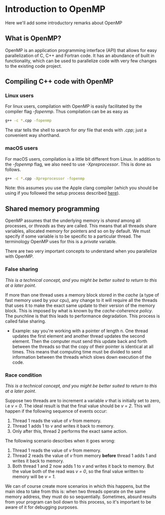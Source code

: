 # Introduction to OpenMP

Here we'll add some introductory remarks about OpenMP

## What is OpenMP?

OpenMP is an application programming interface (API) that
allows for easy parallelization of C, C++ and Fortran code.
It has an abundance of built in functionality,
which can be used to parallelize code with very few changes
to the existing code project.

## Compiling C++ code with OpenMP

### Linux users

For linux users, compilation with OpenMP is easily facilitated
by the compiler flag *-fopenmp*. Thus compilation can be as easy as

```sh
g++ -c *.cpp -fopenmp
```

The star tells the shell to search for *any* file that ends with *.cpp*; just a convenient way shorthand.


### macOS users

For macOS users, compilation is a little bit different from Linux. In addition to the *-fopenmp* flag, we also need to use *-Xpreprocessor*. This is done as follows.

```sh
g++ -c *.cpp -Xpreprocessor -fopenmp
```

Note: this assumes you use the Apple clang compiler (which you should be using if you followed the setup process described [here](../getting_ready/mac_users.md)).


## Shared memory programming

OpenMP assumes that the underlying memory is *shared*
among all processes, or *threads* as they are called.
This means that all threads share variables, allocated memory for pointers and so on by default. We must specify
if some variable is to be specific to a particular thread.
The terminology OpenMP uses for this is a *private* variable.

There are two very important concepts to understand
when you parallelize with OpenMP.

### False sharing
*This is a technical concept, and you might be better suited to return to this at a later point*.

If more than one thread uses a memory block stored in the *cache* (a type of fast memory used by your cpu), any change to it will require all the threads that uses it to make the exact same update to their version of the memory block. This is imposed by what is known by the *cache-coherence policy*. The punchline is that this leads to performance degradation. This process is called false sharing.
  - Example: say you're working with a pointer of length n. One thread updates the first element and another thread updates the second element. Then the computer must send this update back and forth between the threads so that the copy of their pointer is identical at all times. This means that computing time must be divided to send information between the threads which slows down execution of the code.

### Race condition
*This is a technical concept, and you might be better suited to return to this at a later point*.

Suppose two threads are to increment a variable *v* that is initially set to zero, i.e *v = 0*. The ideal result is that the final value should be *v = 2*. This will happen if the following sequence of events occur:

1. Thread 1 reads the value of *v* from memory.
2. Thread 1 adds 1 to *v* and writes it back to memory.
3. Only after this, thread 2 performs the exact same action.

The following scenario describes when it goes wrong:

1. Thread 1 reads the value of *v* from memory.
2. Thread 2 reads the value of *v* from memory **before** thread 1 adds 1 and writes it back to memory.
3. Both thread 1 and 2 now adds 1 to *v* and writes it back to memory. But the value both of the read was *v = 0*, so the final value written to memory will be *v = 1*.


We can of course create more scenarios in which this happens, but the main idea to take from this is:
when two threads operate on the same memory address, they must do so sequentially. Sometimes, absurd results from your program can boil down to this process, so it's important to be aware of it for debugging purposes.
